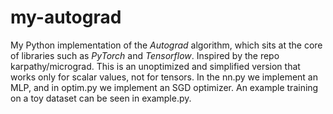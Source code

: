 # my-autograd

My Python implementation of the *Autograd* algorithm, which sits at the core of libraries such as *PyTorch* and *Tensorflow*. Inspired by the repo karpathy/micrograd.
This is an unoptimized and simplified version that works only for scalar values, not for tensors.
In the nn.py we implement an MLP, and in optim.py we implement an SGD optimizer. An example training on a toy dataset can be seen in example.py.

